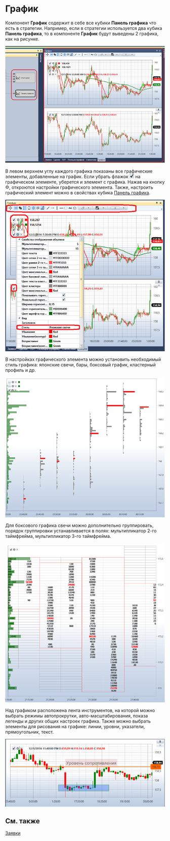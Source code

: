 # График

Компонент **График** содержит в себе все кубики **Панель графика** что есть в стратегии. Например, если в стратегии используется два кубика **Панель графика**, то в компоненте **График** будут выведены 2 графика, как на рисунке.

![Designer Panel graphics 04](../images/Designer_Panel_graphics_04.png)

В левом верхнем углу каждого графика показаны все графические элементы, добавленные на график. Если убрать флажок ![Designer Schedule 00](../images/Designer_Schedule_00.png) на графическом элементе, уберется и элемент с графика. Нажав на кнопку ![Designer Schedule 01](../images/Designer_Schedule_01.png), откроются настройки графического элемента. Также, настроить графический элемент можно в свойствах кубика [Панель графика](Designer_Panel_graphics.md).

![Designer Schedule 02](../images/Designer_Schedule_02.png)

В настройках графического элемента можно установить необходимый стиль графика: японские свечи, бары, боксовый график, кластерный профиль и др.

![Designer Schedule 04](../images/Designer_Schedule_04.png)

Для боксового графика свечи можно дополнительно группировать, порядок группировки устанавливается в полях: мультипликатор 2\-го таймфрейма, мультипликатор 3\-го таймфрейма.

![Designer Schedule 05](../images/Designer_Schedule_05.png)

Над графиком расположена лента инструментов, на которой можно выбрать режимы автопрокрутки, авто\-масштабирования, показа легенды и других общих настроек графика. Также можно выбрать элементы для рисования на графике: линии, уровни, указатели, прямоугольник, текст.

![Designer Schedule 03](../images/Designer_Schedule_03.png)

## См. также

[Заявки](Designer_Orders.md)

